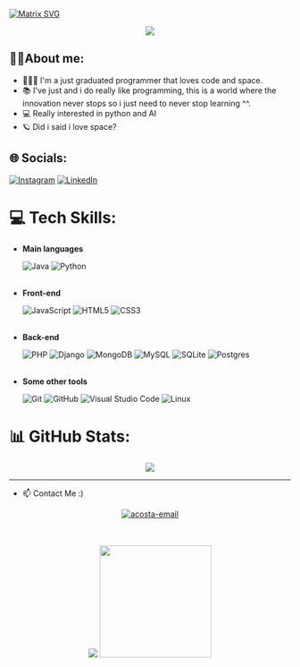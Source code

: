 [![Matrix SVG](https://raw.githubusercontent.com/rodrigograca31/rodrigograca31/master/matrix.svg)](https://www.youtube.com/watch?v=SDkAGkd4NLc) 

<p align="center">
  <a href="https://github.com/CodeWhiteWeb/CodeWhiteWeb"><img src="https://readme-typing-svg.herokuapp.com?color=%2336BCF7&center=true&vCenter=true&lines=Hi+%2C+welcome+to+my+Github+page!!"></a>
</p>

## 🙋‍♂️About me:
  - 👨🏻‍💻 I'm a just graduated programmer that loves code and space.
  - 📚 I've just and i do really like programming, this is a world where the innovation never stops so i just need to never stop learning ^^.
  - 💻 Really interested in python and AI
  - 🪐 Did i said i love space?

## 🌐 Socials:
  [![Instagram](https://img.shields.io/badge/Instagram-%23E4405F.svg?logo=Instagram&logoColor=white)](https://instagram.com/_.daxvix._) 
  [![LinkedIn](https://img.shields.io/badge/LinkedIn-%230077B5.svg?logo=linkedin&logoColor=white)](https://www.linkedin.com/in/david-acosta-carbajo/) 

# 💻 Tech Skills:
- **Main languages** 
  
    ![Java](https://img.shields.io/badge/java-%23ED8B00.svg?style=for-the-badge&logo=openjdk&logoColor=white)
    ![Python](https://img.shields.io/badge/python-3670A0?style=for-the-badge&logo=python&logoColor=ffdd54)
    <br><br>
- **Front-end** 
  
    ![JavaScript](https://img.shields.io/badge/javascript-%23323330.svg?style=for-the-badge&logo=javascript&logoColor=%23F7DF1E)
    ![HTML5](https://img.shields.io/badge/html5-%23E34F26.svg?style=for-the-badge&logo=html5&logoColor=white) 
    ![CSS3](https://img.shields.io/badge/css3-%231572B6.svg?style=for-the-badge&logo=css3&logoColor=white)
    <br><br>
- **Back-end** 

    ![PHP](https://img.shields.io/badge/php-%23777BB4.svg?style=for-the-badge&logo=php&logoColor=white)
    ![Django](https://img.shields.io/badge/django-%23092E20.svg?style=for-the-badge&logo=django&logoColor=white)
    ![MongoDB](https://img.shields.io/badge/MongoDB-%234ea94b.svg?style=for-the-badge&logo=mongodb&logoColor=white) 
    ![MySQL](https://img.shields.io/badge/mysql-%2300000f.svg?style=for-the-badge&logo=mysql&logoColor=white)
    ![SQLite](https://img.shields.io/badge/sqlite-%2307405e.svg?style=for-the-badge&logo=sqlite&logoColor=white)
    ![Postgres](https://img.shields.io/badge/postgres-%23316192.svg?style=for-the-badge&logo=postgresql&logoColor=white)
    <br><br>
- **Some other tools** 
  
    ![Git](https://img.shields.io/badge/git-%23F05033.svg?style=for-the-badge&logo=git&logoColor=white)
    ![GitHub](https://img.shields.io/badge/github-%23121011.svg?style=for-the-badge&logo=github&logoColor=white)
    ![Visual Studio Code](https://img.shields.io/badge/VS%20Code-0078d7.svg?style=for-the-badge&logo=visual-studio-code&logoColor=white&color=175a87)
    ![Linux](https://img.shields.io/badge/Linux-FCC624?style=for-the-badge&logo=linux&logoColor=black) 
  


# 📊 GitHub Stats:

<div align=center>
  <img src="https://github-readme-stats.vercel.app/api/top-langs/?username=AcostaDav&layout=compact&theme=github_dark"/>
</div>

---
 - 📫 Contact Me :) 
  
<div align=center>
     
   <a href="https://mail.google.com/mail/?view=cm&fs=1&to=acostadavdevelopment@gmail.com" target="_blank" rel="noopener noreferrer"><img src="https://img.icons8.com/bubbles/100/000000/gmail-new.png" alt="acosta-email"/></a>

  <br><br>
  <img src="https://user-images.githubusercontent.com/73097560/115834477-dbab4500-a447-11eb-908a-139a6edaec5c.gif">
  <img src='https://user-images.githubusercontent.com/5713670/87202985-820dcb80-c2b6-11ea-9f56-7ec461c497c3.gif' width='200"'>
</div>

